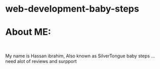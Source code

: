 # web-development-baby-steps
<h1>About ME:</h1>
<br/>
<p>My name is Hassan ibrahim, Also known as SilverTongue 
 baby steps ... need alot of reviews and surpport</p>


